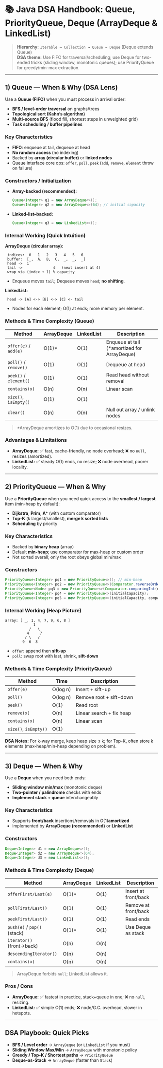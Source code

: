 
# 📚 Java DSA Handbook: Queue, PriorityQueue, Deque (ArrayDeque & LinkedList)

> **Hierarchy:** `Iterable → Collection → Queue → Deque` (Deque extends Queue)  
> **DSA theme:** Use FIFO for traversal/scheduling; use Deque for two-ended tricks (sliding window, monotonic queues); use PriorityQueue for greedy/min-max extraction.

---

## 1) Queue — When & Why (DSA Lens)
Use a **Queue (FIFO)** when you must process in arrival order:
- **BFS / level-order traversal** on graphs/trees
- **Topological sort (Kahn’s algorithm)**
- **Multi-source BFS** (flood fill, shortest steps in unweighted grid)
- **Task scheduling / buffer pipelines**

### Key Characteristics
- **FIFO**: enqueue at tail, dequeue at head
- **No random access** (no indexing)
- Backed by **array (circular buffer)** or **linked nodes**
- Queue interface core ops: `offer`, `poll`, `peek` (`add`, `remove`, `element` throw on failure)

### Constructors / Initialization
- **Array-backed (recommended):**
  ```java
  Queue<Integer> q1 = new ArrayDeque<>();
  Queue<Integer> q2 = new ArrayDeque<>(64); // initial capacity
  ```
- **Linked-list–backed:**
  ```java
  Queue<Integer> q3 = new LinkedList<>();
  ```

### Internal Working (Quick Intuition)

**ArrayDeque (circular array):**
```
 indices:  0   1   2   3   4   5   6
 buffer:  [_,  A,  B,  C,  _,  _,  _]
 head ->  1
 tail ->              4   (next insert at 4)
 wrap via (index + 1) % capacity
```
- Enqueue moves `tail`; Dequeue moves `head`; **no shifting**.

**LinkedList:**
```
 head -> [A] <-> [B] <-> [C] <- tail
```
- Nodes for each element; O(1) at ends; more memory per element.

### Methods & Time Complexity (Queue)
| Method                       | ArrayDeque | LinkedList | Description                                   |
|-----------------------------|------------|------------|-----------------------------------------------|
| `offer(e)` / `add(e)`       | O(1)*      | O(1)       | Enqueue at tail (*amortized for ArrayDeque)   |
| `poll()` / `remove()`       | O(1)       | O(1)       | Dequeue at head                               |
| `peek()` / `element()`      | O(1)       | O(1)       | Read head without removal                     |
| `contains(x)`               | O(n)       | O(n)       | Linear scan                                   |
| `size()`, `isEmpty()`       | O(1)       | O(1)       |                                               |
| `clear()`                   | O(n)       | O(n)       | Null out array / unlink nodes                 |

> *ArrayDeque amortizes to O(1) due to occasional resizes.

### Advantages & Limitations
- **ArrayDeque:** ✅ fast, cache-friendly, no node overhead; ❌ no `null`, resizes (amortized).
- **LinkedList:** ✅ steady O(1) ends, no resize; ❌ node overhead, poorer locality.

---

## 2) PriorityQueue — When & Why
Use a **PriorityQueue** when you need quick access to the **smallest / largest** item (min-heap by default):
- **Dijkstra**, **Prim**, **A*** (with custom comparator)
- **Top-K** (k largest/smallest), **merge k sorted lists**
- **Scheduling** by priority

### Key Characteristics
- Backed by **binary heap** (array)
- Default **min-heap**; use comparator for max-heap or custom order
- Not sorted overall; only the root obeys global min/max

### Constructors
```java
PriorityQueue<Integer> pq1 = new PriorityQueue<>(); // min-heap
PriorityQueue<Integer> pq2 = new PriorityQueue<>(Comparator.reverseOrder()); // max-heap
PriorityQueue<Node> pq3 = new PriorityQueue<>(Comparator.comparingInt(n -> n.dist));
PriorityQueue<Integer> pq4 = new PriorityQueue<>(initialCapacity);
PriorityQueue<Integer> pq5 = new PriorityQueue<>(initialCapacity, comparator);
```

### Internal Working (Heap Picture)
```
array: [ _, 1, 4, 7, 9, 6, 8 ]
             1
           /   \
          4     7
         / \   /
        9  6  8
```
- `offer`: append then **sift-up**
- `poll`: swap root with last, shrink, **sift-down**

### Methods & Time Complexity (PriorityQueue)
| Method            | Time      | Description                                     |
|------------------|-----------|-------------------------------------------------|
| `offer(e)`       | O(log n)  | Insert + sift-up                                |
| `poll()`         | O(log n)  | Remove root + sift-down                         |
| `peek()`         | O(1)      | Read root                                       |
| `remove(x)`      | O(n)      | Linear search + fix heap                        |
| `contains(x)`    | O(n)      | Linear scan                                     |
| `size()`, `isEmpty()` | O(1) |                                                 |

**DSA Notes:** For k-way merge, keep heap size ≤ k; for Top-K, often store k elements (max-heap/min-heap depending on problem).

---

## 3) Deque — When & Why
Use a **Deque** when you need both ends:
- **Sliding window min/max** (monotonic deque)
- **Two-pointer / palindrome** checks with ends
- **Implement stack + queue** interchangeably

### Key Characteristics
- Supports **front/back** insertions/removals in O(1)**amortized**
- Implemented by **ArrayDeque (recommended)** or **LinkedList**

### Constructors
```java
Deque<Integer> d1 = new ArrayDeque<>();
Deque<Integer> d2 = new ArrayDeque<>(64);
Deque<Integer> d3 = new LinkedList<>();
```

### Methods & Time Complexity (Deque)
| Method                         | ArrayDeque | LinkedList | Description                          |
|--------------------------------|------------|------------|--------------------------------------|
| `offerFirst/Last(e)`           | O(1)*      | O(1)       | Insert at front/back                 |
| `pollFirst/Last()`             | O(1)       | O(1)       | Remove at front/back                 |
| `peekFirst/Last()`             | O(1)       | O(1)       | Read ends                            |
| `push(e)` / `pop()` (stack)    | O(1)*      | O(1)       | Use Deque as stack                   |
| `iterator()` (front→back)      | O(n)       | O(n)       |                                      |
| `descendingIterator()`         | O(n)       | O(n)       |                                      |
| `contains(x)`                  | O(n)       | O(n)       |                                      |

> ArrayDeque forbids `null`; LinkedList allows it.

### Pros / Cons
- **ArrayDeque:** ✅ fastest in practice, stack+queue in one; ❌ no `null`, resizing.
- **LinkedList:** ✅ simple O(1) ends; ❌ node/G.C. overhead, slower in hotspots.

---

## DSA Playbook: Quick Picks
- **BFS / Level order** → `ArrayDeque` (or `LinkedList` if you must)
- **Sliding Window Max/Min** → `ArrayDeque` with monotonic policy
- **Greedy / Top-K / Shortest paths** → `PriorityQueue`
- **Deque-as-Stack** → `ArrayDeque` (faster than `Stack`)

